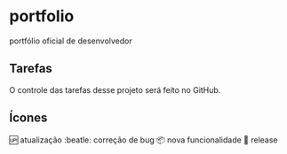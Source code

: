 # portfolio
portfólio oficial de desenvolvedor

## Tarefas

O controle das tarefas desse projeto será feito no GitHub.

## Ícones

:up: atualização
:beatle: correção de bug
:package: nova funcionalidade
:checkered_flag: release